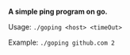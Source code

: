 **A simple ping program on go.**

Usage:      `./goping <host> <timeOut>`

Example:    `./goping github.com 2`